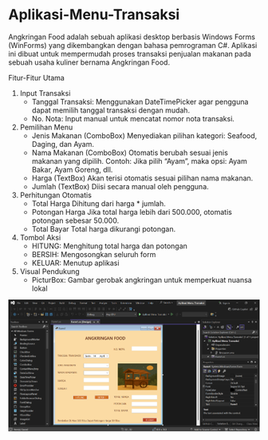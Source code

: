 # Aplikasi-Menu-Transaksi
Angkringan Food adalah sebuah aplikasi desktop berbasis Windows Forms (WinForms) yang dikembangkan dengan bahasa pemrograman C#. Aplikasi ini dibuat untuk mempermudah proses transaksi penjualan makanan pada sebuah usaha kuliner bernama Angkringan Food.

Fitur-Fitur Utama

1. Input Transaksi
   * Tanggal Transaksi:
     Menggunakan DateTimePicker agar pengguna dapat memilih tanggal transaksi dengan mudah.
   * No. Nota:
     Input manual untuk mencatat nomor nota transaksi.
2. Pemilihan Menu
   * Jenis Makanan (ComboBox)
     Menyediakan pilihan kategori: Seafood, Daging, dan Ayam.
   * Nama Makanan (ComboBox)
     Otomatis berubah sesuai jenis makanan yang dipilih.
     Contoh: Jika pilih “Ayam”, maka opsi: Ayam Bakar, Ayam Goreng, dll.
   * Harga (TextBox)
     Akan terisi otomatis sesuai pilihan nama makanan.
   * Jumlah (TextBox)
    Diisi secara manual oleh pengguna.
3. Perhitungan Otomatis
   * Total Harga
     Dihitung dari harga * jumlah.
   * Potongan Harga
     Jika total harga lebih dari 500.000, otomatis potongan sebesar 50.000.
   * Total Bayar
     Total harga dikurangi potongan.
4. Tombol Aksi
   * HITUNG: Menghitung total harga dan potongan
   * BERSIH: Mengosongkan seluruh form
   * KELUAR: Menutup aplikasi
5. Visual Pendukung
   * PicturBox: Gambar gerobak angkringan untuk memperkuat nuansa lokal
   
 ![image alt](https://github.com/Umiroziqoh/Aplikasi-Menu-Transaksi/blob/a1760f62d73bb44c9275eb63ad71de69b890a346/Cuplikan%20layar%202025-04-14%20080952.png)
